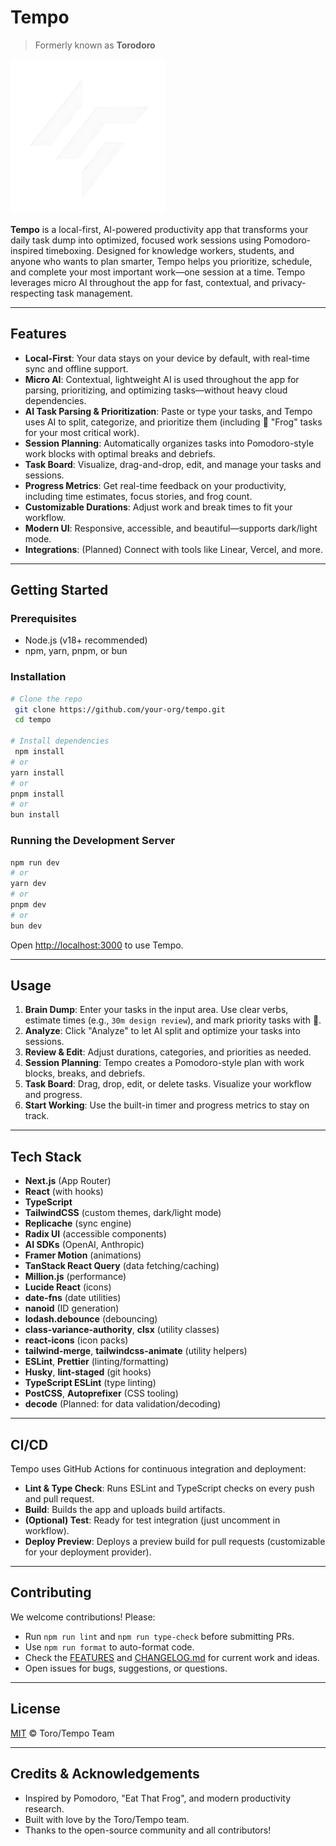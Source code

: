 # Tempo

> Formerly known as **Torodoro**

![Tempo Logo](public/assets/logo/tempo_logo.png)

**Tempo** is a local-first, AI-powered productivity app that transforms your daily task dump into optimized, focused work sessions using Pomodoro-inspired timeboxing. Designed for knowledge workers, students, and anyone who wants to plan smarter, Tempo helps you prioritize, schedule, and complete your most important work—one session at a time. Tempo leverages micro AI throughout the app for fast, contextual, and privacy-respecting task management.

---

## Features

- **Local-First**: Your data stays on your device by default, with real-time sync and offline support.
- **Micro AI**: Contextual, lightweight AI is used throughout the app for parsing, prioritizing, and optimizing tasks—without heavy cloud dependencies.
- **AI Task Parsing & Prioritization**: Paste or type your tasks, and Tempo uses AI to split, categorize, and prioritize them (including 🐸 "Frog" tasks for your most critical work).
- **Session Planning**: Automatically organizes tasks into Pomodoro-style work blocks with optimal breaks and debriefs.
- **Task Board**: Visualize, drag-and-drop, edit, and manage your tasks and sessions.
- **Progress Metrics**: Get real-time feedback on your productivity, including time estimates, focus stories, and frog count.
- **Customizable Durations**: Adjust work and break times to fit your workflow.
- **Modern UI**: Responsive, accessible, and beautiful—supports dark/light mode.
- **Integrations**: (Planned) Connect with tools like Linear, Vercel, and more.

---

## Getting Started

### Prerequisites

- Node.js (v18+ recommended)
- npm, yarn, pnpm, or bun

### Installation

```bash
# Clone the repo
 git clone https://github.com/your-org/tempo.git
 cd tempo

# Install dependencies
 npm install
# or
yarn install
# or
pnpm install
# or
bun install
```

### Running the Development Server

```bash
npm run dev
# or
yarn dev
# or
pnpm dev
# or
bun dev
```

Open [http://localhost:3000](http://localhost:3000) to use Tempo.

---

## Usage

1. **Brain Dump**: Enter your tasks in the input area. Use clear verbs, estimate times (e.g., `30m design review`), and mark priority tasks with 🐸.
2. **Analyze**: Click "Analyze" to let AI split and optimize your tasks into sessions.
3. **Review & Edit**: Adjust durations, categories, and priorities as needed.
4. **Session Planning**: Tempo creates a Pomodoro-style plan with work blocks, breaks, and debriefs.
5. **Task Board**: Drag, drop, edit, or delete tasks. Visualize your workflow and progress.
6. **Start Working**: Use the built-in timer and progress metrics to stay on track.

---

## Tech Stack

- **Next.js** (App Router)
- **React** (with hooks)
- **TypeScript**
- **TailwindCSS** (custom themes, dark/light mode)
- **Replicache** (sync engine)
- **Radix UI** (accessible components)
- **AI SDKs** (OpenAI, Anthropic)
- **Framer Motion** (animations)
- **TanStack React Query** (data fetching/caching)
- **Million.js** (performance)
- **Lucide React** (icons)
- **date-fns** (date utilities)
- **nanoid** (ID generation)
- **lodash.debounce** (debouncing)
- **class-variance-authority**, **clsx** (utility classes)
- **react-icons** (icon packs)
- **tailwind-merge**, **tailwindcss-animate** (utility helpers)
- **ESLint**, **Prettier** (linting/formatting)
- **Husky**, **lint-staged** (git hooks)
- **TypeScript ESLint** (type linting)
- **PostCSS**, **Autoprefixer** (CSS tooling)
- **decode** (Planned: for data validation/decoding)

---

## CI/CD

Tempo uses GitHub Actions for continuous integration and deployment:

- **Lint & Type Check**: Runs ESLint and TypeScript checks on every push and pull request.
- **Build**: Builds the app and uploads build artifacts.
- **(Optional) Test**: Ready for test integration (just uncomment in workflow).
- **Deploy Preview**: Deploys a preview build for pull requests (customizable for your deployment provider).

---

## Contributing

We welcome contributions! Please:

- Run `npm run lint` and `npm run type-check` before submitting PRs.
- Use `npm run format` to auto-format code.
- Check the [FEATURES](FEATURES) and [CHANGELOG.md](CHANGELOG.md) for current work and ideas.
- Open issues for bugs, suggestions, or questions.

---

## License

[MIT](LICENSE) © Toro/Tempo Team

---

## Credits & Acknowledgements

- Inspired by Pomodoro, "Eat That Frog", and modern productivity research.
- Built with love by the Toro/Tempo team.
- Thanks to the open-source community and all contributors!
